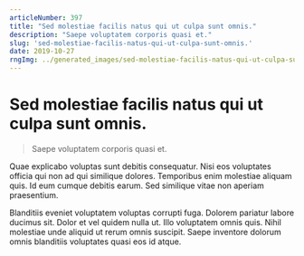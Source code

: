 ```yaml
---
articleNumber: 397
title: "Sed molestiae facilis natus qui ut culpa sunt omnis."
description: "Saepe voluptatem corporis quasi et."
slug: 'sed-molestiae-facilis-natus-qui-ut-culpa-sunt-omnis.'
date: 2019-10-27
rngImg: ../generated_images/sed-molestiae-facilis-natus-qui-ut-culpa-sunt-omnis..jpg
---
```


# Sed molestiae facilis natus qui ut culpa sunt omnis.

> Saepe voluptatem corporis quasi et.

Quae explicabo voluptas sunt debitis consequatur. Nisi eos voluptates officia qui non ad qui similique dolores. Temporibus enim molestiae aliquam quis. Id eum cumque debitis earum. Sed similique vitae non aperiam praesentium.
 Blanditiis eveniet voluptatem voluptas corrupti fuga. Dolorem pariatur labore ducimus sit. Dolor et vel quidem nulla ut. Illo voluptatem omnis quis. Nihil molestiae unde aliquid ut rerum omnis suscipit. Saepe inventore dolorum omnis blanditiis voluptates quasi eos id atque.
